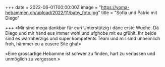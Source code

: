 +++
date = 2022-06-01T00:00:00Z
image = "https://yoma-hebammen.ch/upload/2022/11/baby_foto.jpg"
title = "Sofia und Patric mit Diego"

+++
«Mir sind mega dankbar für euri Unterstützig i däne erste Wuche. Dä Diego und mir händ eus immer wohl und ufghobe mit eu gfühlt. Ihr beide sind es warmherzigs und super kompetents Team und mir sind unheimlich froh, hämmer eu a eusere Site gha!»

«Eine grossartige Hebamme ist schwer zu finden, hart zu verlassen und unmöglich zu vergessen.»